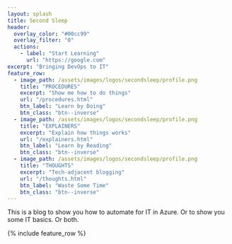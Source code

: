 ```yaml
---
layout: splash
title: Second Sleep
header:
  overlay_color: "#00cc99"
  overlay_filter: "0"
  actions:
    - label: "Start Learning"
      url: "https://google.com"
excerpt: "Bringing DevOps to IT"
feature_row:
  - image_path: /assets/images/logos/secondsleep/profile.png
    title: "PROCEDURES"
    excerpt: "Show me how to do things"
    url: "/procedures.html"
    btn_label: "Learn by Doing"
    btn_class: "btn--inverse"
  - image_path: /assets/images/logos/secondsleep/profile.png
    title: "EXPLAINERS"
    excerpt: "Explain how things works"
    url: "/explainers.html"
    btn_label: "Learn by Reading"
    btn_class: "btn--inverse"
  - image_path: /assets/images/logos/secondsleep/profile.png
    title: "THOUGHTS"
    excerpt: "Tech-adjacent blogging"
    url: "/thoughts.html"
    btn_label: "Waste Some Time"
    btn_class: "btn--inverse"
---
```

This is a blog to show you how to automate for IT in Azure. Or to show you some IT basics. Or both.

{% include feature_row %}